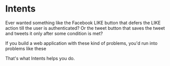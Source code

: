 # Intents

Ever wanted something like the Facebook LIKE button that defers the LIKE action till the user is authenticated? Or the tweet button that saves the tweet and tweets it only after some condition is met?

If you build a web application with these kind of problems, you'd run into problems like these

That's what Intents helps you do.